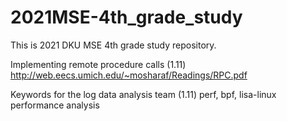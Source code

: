 # 2021MSE-4th_grade_study
This is 2021 DKU MSE 4th grade study repository.


Implementing remote procedure calls (1.11)
http://web.eecs.umich.edu/~mosharaf/Readings/RPC.pdf

Keywords for the log data analysis team (1.11)
perf, bpf, lisa-linux performance analysis
